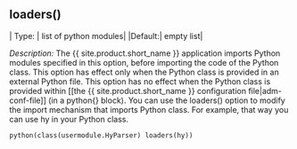 ## loaders()

|  Type: |     list of python modules|
|Default:|   empty list|

*Description:* The {{ site.product.short_name }} application imports Python modules
specified in this option, before importing the code of the Python class.
This option has effect only when the Python class is provided in an
external Python file. This option has no effect when the Python class is
provided within [[the {{ site.product.short_name }} configuration file|adm-conf-file]] (in a python{}
block). You can use the loaders() option to modify the import mechanism
that imports Python class. For example, that way you can use
hy in your Python class.

```config
python(class(usermodule.HyParser) loaders(hy))
```
